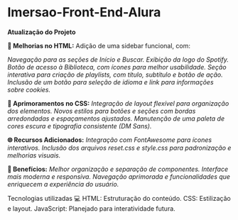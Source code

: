 # Imersao-Front-End-Alura

**Atualização do Projeto**

**🔧 Melhorias no HTML:**
Adição de uma sidebar funcional, com:

*Navegação para as seções de Início e Buscar.
Exibição da logo do Spotify.
Botão de acesso à Biblioteca, com ícones para melhor usabilidade.
Seção interativa para criação de playlists, com título, subtítulo e botão de ação.
Inclusão de um botão para seleção de idioma e link para informações sobre cookies.*


**🎨 Aprimoramentos no CSS:**
*Integração de layout flexível para organização dos elementos.
Novos estilos para botões e seções com bordas arredondadas e espaçamentos ajustados.
Manutenção de uma paleta de cores escura e tipografia consistente (DM Sans).*


**🌐 Recursos Adicionados:**
*Integração com FontAwesome para ícones interativos.
Inclusão dos arquivos reset.css e style.css para padronização e melhorias visuais.*


**🚀 Benefícios:**
*Melhor organização e separação de componentes.
Interface mais moderna e responsiva.
Navegação aprimorada e funcionalidades que enriquecem a experiência do usuário.*

Tecnologias utilizadas 💻
HTML: Estruturação do conteúdo.
CSS: Estilização e layout.
JavaScript: Planejado para interatividade futura.
